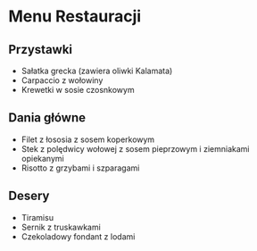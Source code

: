 # Menu Restauracji

## Przystawki
- Sałatka grecka (zawiera oliwki Kalamata)
- Carpaccio z wołowiny
- Krewetki w sosie czosnkowym

## Dania główne
- Filet z łososia z sosem koperkowym
- Stek z polędwicy wołowej z sosem pieprzowym i ziemniakami opiekanymi
- Risotto z grzybami i szparagami

## Desery
- Tiramisu
- Sernik z truskawkami
- Czekoladowy fondant z lodami
